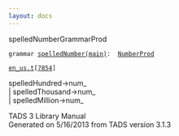 ```yaml
---
layout: docs
---
```

<span class="title">spelledNumber</span><span class="type">GrammarProd</span>

`grammar `<span class="classExtLink">[`spelledNumber(main)`](../object/spelledNumber(main).html)</span>` :   `[`NumberProd`](../object/NumberProd.html)

[`en_us.t`](../file/en_us.t.html)`[`[`7854`](../source/en_us.t.html#7854)`]`

<div class="gramrule">

spelledHundred-\>num\_  
\| spelledThousand-\>num\_  
\| spelledMillion-\>num\_  

</div>

<div class="ftr">

TADS 3 Library Manual  
Generated on 5/16/2013 from TADS version 3.1.3

</div>
